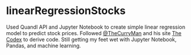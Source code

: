 # linearRegressionStocks
Used Quandl API and Jupyter Notebook to create simple linear regression model to predict stock prices.
Followed [@TheCurryMan](https://github.com/TheCurryMan) and his site [The Codex](thecodex.com) to derive code. 
Still getting my feet wet with Jupyter Notebook, Pandas, and machine learning.
